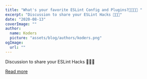 ```yaml
---
title: "What's your favorite ESLint Config and Plugins?👮🏽🚨🐞 "
excerpt: "Discussion to share your ESLint Hacks 👩🏻‍💻"
date: "2020-08-13"
coverImage: ""
author:
  name: Koders
  picture: "assets/blog/authors/koders.png"
ogImage:
  url: ""
---
```


Discussion to share your ESLint Hacks 👩🏻‍💻

[Read more](https://dev.to/sarthology/what-s-your-fav-eslint-config-and-plugin-2j2k)
